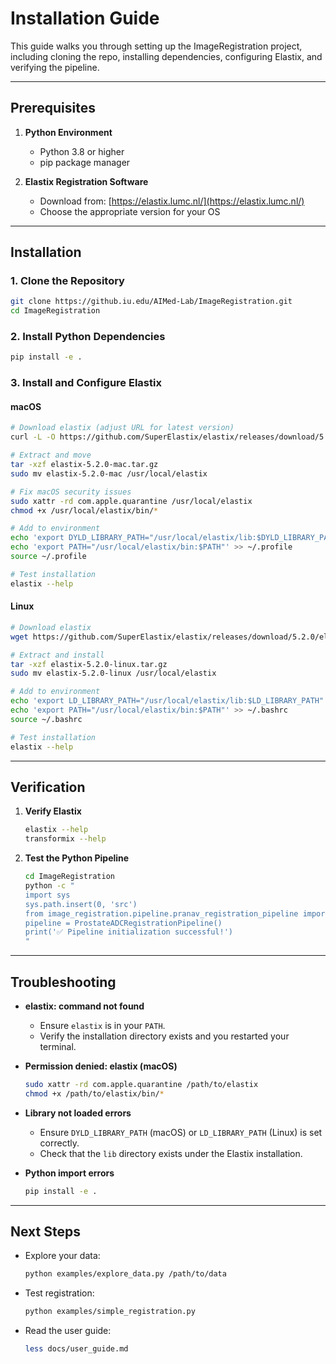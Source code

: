 # Installation Guide

This guide walks you through setting up the ImageRegistration project, including cloning the repo, installing dependencies, configuring Elastix, and verifying the pipeline.

---

## Prerequisites

1. **Python Environment**

   * Python 3.8 or higher
   * pip package manager

2. **Elastix Registration Software**

   * Download from: [https://elastix.lumc.nl/](https://elastix.lumc.nl/)
   * Choose the appropriate version for your OS

---

## Installation

### 1. Clone the Repository

```bash
git clone https://github.iu.edu/AIMed-Lab/ImageRegistration.git
cd ImageRegistration
```

### 2. Install Python Dependencies

```bash
pip install -e .
```

### 3. Install and Configure Elastix

#### macOS

```bash
# Download elastix (adjust URL for latest version)
curl -L -O https://github.com/SuperElastix/elastix/releases/download/5.2.0/elastix-5.2.0-mac.tar.gz

# Extract and move
tar -xzf elastix-5.2.0-mac.tar.gz
sudo mv elastix-5.2.0-mac /usr/local/elastix

# Fix macOS security issues
sudo xattr -rd com.apple.quarantine /usr/local/elastix
chmod +x /usr/local/elastix/bin/*

# Add to environment
echo 'export DYLD_LIBRARY_PATH="/usr/local/elastix/lib:$DYLD_LIBRARY_PATH"' >> ~/.profile
echo 'export PATH="/usr/local/elastix/bin:$PATH"' >> ~/.profile
source ~/.profile

# Test installation
elastix --help
```

#### Linux

```bash
# Download elastix
wget https://github.com/SuperElastix/elastix/releases/download/5.2.0/elastix-5.2.0-linux.tar.gz

# Extract and install
tar -xzf elastix-5.2.0-linux.tar.gz
sudo mv elastix-5.2.0-linux /usr/local/elastix

# Add to environment
echo 'export LD_LIBRARY_PATH="/usr/local/elastix/lib:$LD_LIBRARY_PATH"' >> ~/.bashrc
echo 'export PATH="/usr/local/elastix/bin:$PATH"' >> ~/.bashrc
source ~/.bashrc

# Test installation
elastix --help
```

---

## Verification

1. **Verify Elastix**

   ```bash
   elastix --help
   transformix --help
   ```

2. **Test the Python Pipeline**

   ```bash
   cd ImageRegistration
   python -c "
   import sys
   sys.path.insert(0, 'src')
   from image_registration.pipeline.pranav_registration_pipeline import ProstateADCRegistrationPipeline
   pipeline = ProstateADCRegistrationPipeline()
   print('✅ Pipeline initialization successful!')
   "
   ```

---

## Troubleshooting

* **elastix: command not found**

  * Ensure `elastix` is in your `PATH`.
  * Verify the installation directory exists and you restarted your terminal.

* **Permission denied: elastix (macOS)**

  ```bash
  sudo xattr -rd com.apple.quarantine /path/to/elastix
  chmod +x /path/to/elastix/bin/*
  ```

* **Library not loaded errors**

  * Ensure `DYLD_LIBRARY_PATH` (macOS) or `LD_LIBRARY_PATH` (Linux) is set correctly.
  * Check that the `lib` directory exists under the Elastix installation.

* **Python import errors**

  ```bash
  pip install -e .
  ```

---

## Next Steps

* Explore your data:

  ```bash
  python examples/explore_data.py /path/to/data
  ```
* Test registration:

  ```bash
  python examples/simple_registration.py
  ```
* Read the user guide:

  ```bash
  less docs/user_guide.md
  ```

